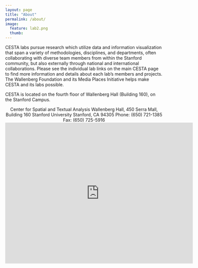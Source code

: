 ```yaml
---
layout: page
title: "About"
permalink: /about/
image:
  feature: lab2.png
  thumb:
---
```


CESTA labs pursue research which utilize data and information visualization that span a variety of methodologies, disciplines, and departments, often collaborating with diverse team members from within the Stanford community, but also externally through national and international collaborations. Please see the individual lab links on the main CESTA page to find more information and details about each lab’s members and projects. The Wallenberg Foundation and its Media Places Initiative helps make CESTA and its labs possible.

CESTA is located on the fourth floor of Wallenberg Hall (Building 160), on the Stanford Campus.

<center>
Center for Spatial and Textual Analysis  
Wallenberg Hall, 450 Serra Mall, Building 160  
Stanford University  
Stanford, CA 94305  
Phone: (650) 721-1385 Fax: (650) 725-5916
</center>

<center>
<iframe src="https://www.google.com/maps/embed?pb=!1m18!1m12!1m3!1d3168.374206776928!2d-122.16901659999999!3d37.428263799999996!2m3!1f0!2f0!3f0!3m2!1i1024!2i768!4f13.1!3m3!1m2!1s0x808fbb2a0218824f%3A0xc6ff87b15d5675ba!2sWallenberg!5e0!3m2!1sen!2sus!4v1392334749280" width="600" height="450" frameborder="0" style="border:0"></iframe>
</center>
